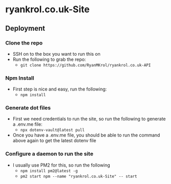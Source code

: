 # ryankrol.co.uk-Site

## Deployment

### Clone the repo

* SSH on to the box you want to run this on
* Run the following to grab the repo:
  * `git clone https://github.com/RyanMKrol/ryankrol.co.uk-API`

### Npm Install

* First step is nice and easy, run the following:
  * `npm install`

### Generate dot files

* First we need credentials to run the site, so run the following to generate a .env.me file:
  * `npx dotenv-vault@latest pull`
* Once you have a .env.me file, you should be able to run the command above again to get the latest dotenv file

### Configure a daemon to run the site

* I usually use PM2 for this, so run the following
  * `npm install pm2@latest -g`
  * `pm2 start npm --name "ryankrol.co.uk-Site" -- start`
